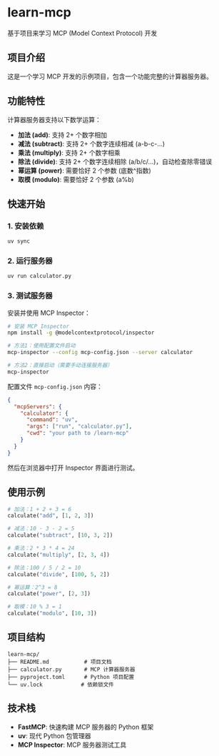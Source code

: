 # learn-mcp
基于项目来学习 MCP (Model Context Protocol) 开发

## 项目介绍

这是一个学习 MCP 开发的示例项目，包含一个功能完整的计算器服务器。

## 功能特性

计算器服务器支持以下数学运算：

- **加法 (add)**: 支持 2+ 个数字相加
- **减法 (subtract)**: 支持 2+ 个数字连续相减 (a-b-c-...)
- **乘法 (multiply)**: 支持 2+ 个数字相乘
- **除法 (divide)**: 支持 2+ 个数字连续相除 (a/b/c/...)，自动检查除零错误
- **幂运算 (power)**: 需要恰好 2 个参数 (底数^指数)
- **取模 (modulo)**: 需要恰好 2 个参数 (a%b)

## 快速开始

### 1. 安装依赖

```bash
uv sync
```

### 2. 运行服务器

```bash
uv run calculator.py
```

### 3. 测试服务器

安装并使用 MCP Inspector：

```bash
# 安装 MCP Inspector
npm install -g @modelcontextprotocol/inspector

# 方法1：使用配置文件启动
mcp-inspector --config mcp-config.json --server calculator

# 方法2：直接启动（需要手动连接服务器）
mcp-inspector
```

配置文件 `mcp-config.json` 内容：
```json
{
  "mcpServers": {
    "calculator": {
      "command": "uv",
      "args": ["run", "calculator.py"],
      "cwd": "your path to /learn-mcp"
    }
  }
}
```

然后在浏览器中打开 Inspector 界面进行测试。

## 使用示例

```python
# 加法：1 + 2 + 3 = 6
calculate("add", [1, 2, 3])

# 减法：10 - 3 - 2 = 5
calculate("subtract", [10, 3, 2])

# 乘法：2 * 3 * 4 = 24
calculate("multiply", [2, 3, 4])

# 除法：100 / 5 / 2 = 10
calculate("divide", [100, 5, 2])

# 幂运算：2^3 = 8
calculate("power", [2, 3])

# 取模：10 % 3 = 1
calculate("modulo", [10, 3])
```

## 项目结构

```
learn-mcp/
├── README.md           # 项目文档
├── calculator.py       # MCP 计算器服务器
├── pyproject.toml      # Python 项目配置
└── uv.lock            # 依赖锁文件
```

## 技术栈

- **FastMCP**: 快速构建 MCP 服务器的 Python 框架
- **uv**: 现代 Python 包管理器
- **MCP Inspector**: MCP 服务器测试工具
